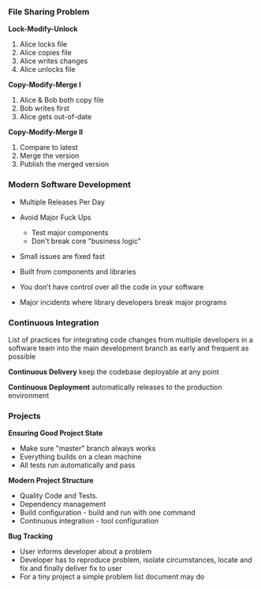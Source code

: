 ### File Sharing Problem

**Lock-Modify-Unlock**
1. Alice locks file
2. Alice copies file
3. Alice writes changes
4. Alice unlocks file

**Copy-Modify-Merge I**
1. Alice & Bob both copy file
2. Bob writes first
3. Alice gets out-of-date

**Copy-Modify-Merge II**
1. Compare to latest
2. Merge the version
3. Publish the merged version


### Modern Software Development
- Multiple Releases Per Day
- Avoid Major Fuck Ups
	- Test major components
	- Don't break core "business logic"
- Small issues are fixed fast

- Built from components and libraries
- You don’t have control over all the code in your software
- Major incidents where library developers break major programs

### Continuous Integration

List of practices for integrating code changes from multiple developers in a software team into the main development branch as early and frequent as possible

**Continuous Delivery**
keep the codebase deployable at any point

**Continuous Deployment**
automatically releases to the production environment

### Projects

**Ensuring Good Project State**
- Make sure "master" branch always works
- Everything builds on a clean machine
- All tests run automatically and pass

**Modern Project Structure**
- Quality Code and Tests.
- Dependency management
- Build configuration - build and run with one command
- Continuous integration - tool configuration

**Bug Tracking**
- User informs developer about a problem
- Developer has to reproduce problem, isolate circumstances, locate and fix and finally deliver fix to user
- For a tiny project a simple problem list document may do
